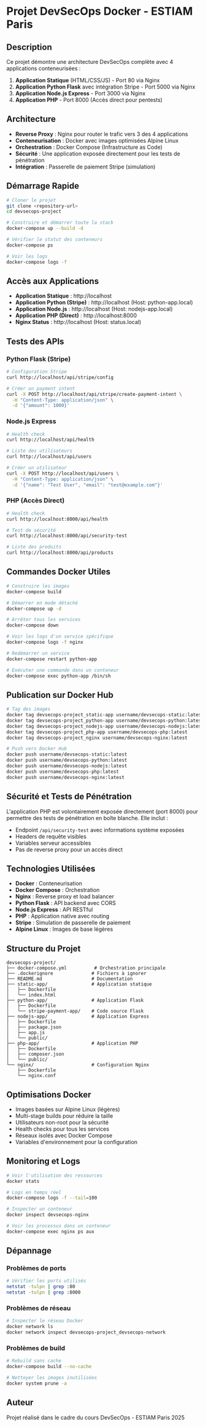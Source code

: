 # Projet DevSecOps Docker - ESTIAM Paris

## Description

Ce projet démontre une architecture DevSecOps complète avec 4 applications conteneurisées :

1. **Application Statique** (HTML/CSS/JS) - Port 80 via Nginx
2. **Application Python Flask** avec intégration Stripe - Port 5000 via Nginx  
3. **Application Node.js Express** - Port 3000 via Nginx
4. **Application PHP** - Port 8000 (Accès direct pour pentests)

## Architecture

- **Reverse Proxy** : Nginx pour router le trafic vers 3 des 4 applications
- **Conteneurisation** : Docker avec images optimisées Alpine Linux
- **Orchestration** : Docker Compose (Infrastructure as Code)
- **Sécurité** : Une application exposée directement pour les tests de pénétration
- **Intégration** : Passerelle de paiement Stripe (simulation)

## Démarrage Rapide

```bash
# Cloner le projet
git clone <repository-url>
cd devsecops-project

# Construire et démarrer toute la stack
docker-compose up --build -d

# Vérifier le statut des conteneurs
docker-compose ps

# Voir les logs
docker-compose logs -f
```

## Accès aux Applications

- **Application Statique** : http://localhost
- **Application Python (Stripe)** : http://localhost (Host: python-app.local)
- **Application Node.js** : http://localhost (Host: nodejs-app.local)  
- **Application PHP (Direct)** : http://localhost:8000
- **Nginx Status** : http://localhost (Host: status.local)

## Tests des APIs

### Python Flask (Stripe)
```bash
# Configuration Stripe
curl http://localhost/api/stripe/config

# Créer un payment intent
curl -X POST http://localhost/api/stripe/create-payment-intent \
  -H "Content-Type: application/json" \
  -d '{"amount": 1000}'
```

### Node.js Express
```bash
# Health check
curl http://localhost/api/health

# Liste des utilisateurs
curl http://localhost/api/users

# Créer un utilisateur
curl -X POST http://localhost/api/users \
  -H "Content-Type: application/json" \
  -d '{"name": "Test User", "email": "test@example.com"}'
```

### PHP (Accès Direct)
```bash
# Health check
curl http://localhost:8000/api/health

# Test de sécurité
curl http://localhost:8000/api/security-test

# Liste des produits
curl http://localhost:8000/api/products
```

## Commandes Docker Utiles

```bash
# Construire les images
docker-compose build

# Démarrer en mode détaché
docker-compose up -d

# Arrêter tous les services
docker-compose down

# Voir les logs d'un service spécifique
docker-compose logs -f nginx

# Redémarrer un service
docker-compose restart python-app

# Exécuter une commande dans un conteneur
docker-compose exec python-app /bin/sh
```

## Publication sur Docker Hub

```bash
# Tag des images
docker tag devsecops-project_static-app username/devsecops-static:latest
docker tag devsecops-project_python-app username/devsecops-python:latest
docker tag devsecops-project_nodejs-app username/devsecops-nodejs:latest
docker tag devsecops-project_php-app username/devsecops-php:latest
docker tag devsecops-project_nginx username/devsecops-nginx:latest

# Push vers Docker Hub
docker push username/devsecops-static:latest
docker push username/devsecops-python:latest
docker push username/devsecops-nodejs:latest
docker push username/devsecops-php:latest
docker push username/devsecops-nginx:latest
```

## Sécurité et Tests de Pénétration

L'application PHP est volontairement exposée directement (port 8000) pour permettre des tests de pénétration en boîte blanche. Elle inclut :

- Endpoint `/api/security-test` avec informations système exposées
- Headers de requête visibles
- Variables serveur accessibles
- Pas de reverse proxy pour un accès direct

## Technologies Utilisées

- **Docker** : Conteneurisation
- **Docker Compose** : Orchestration
- **Nginx** : Reverse proxy et load balancer
- **Python Flask** : API backend avec CORS
- **Node.js Express** : API RESTful
- **PHP** : Application native avec routing
- **Stripe** : Simulation de passerelle de paiement
- **Alpine Linux** : Images de base légères

## Structure du Projet

```
devsecops-project/
├── docker-compose.yml          # Orchestration principale
├── .dockerignore              # Fichiers à ignorer
├── README.md                  # Documentation
├── static-app/                # Application statique
│   ├── Dockerfile
│   └── index.html
├── python-app/                # Application Flask
│   ├── Dockerfile
│   └── stripe-payment-app/    # Code source Flask
├── nodejs-app/                # Application Express
│   ├── Dockerfile
│   ├── package.json
│   ├── app.js
│   └── public/
├── php-app/                   # Application PHP
│   ├── Dockerfile
│   ├── composer.json
│   └── public/
└── nginx/                     # Configuration Nginx
    ├── Dockerfile
    └── nginx.conf
```

## Optimisations Docker

- Images basées sur Alpine Linux (légères)
- Multi-stage builds pour réduire la taille
- Utilisateurs non-root pour la sécurité
- Health checks pour tous les services
- Réseaux isolés avec Docker Compose
- Variables d'environnement pour la configuration

## Monitoring et Logs

```bash
# Voir l'utilisation des ressources
docker stats

# Logs en temps réel
docker-compose logs -f --tail=100

# Inspecter un conteneur
docker inspect devsecops-nginx

# Voir les processus dans un conteneur
docker-compose exec nginx ps aux
```

## Dépannage

### Problèmes de ports
```bash
# Vérifier les ports utilisés
netstat -tulpn | grep :80
netstat -tulpn | grep :8000
```

### Problèmes de réseau
```bash
# Inspecter le réseau Docker
docker network ls
docker network inspect devsecops-project_devsecops-network
```

### Problèmes de build
```bash
# Rebuild sans cache
docker-compose build --no-cache

# Nettoyer les images inutilisées
docker system prune -a
```

## Auteur

Projet réalisé dans le cadre du cours DevSecOps - ESTIAM Paris 2025

